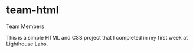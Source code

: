 team-html
=========

Team Members

This is a simple HTML and CSS project that I completed in my first week at Lighthouse Labs. 

